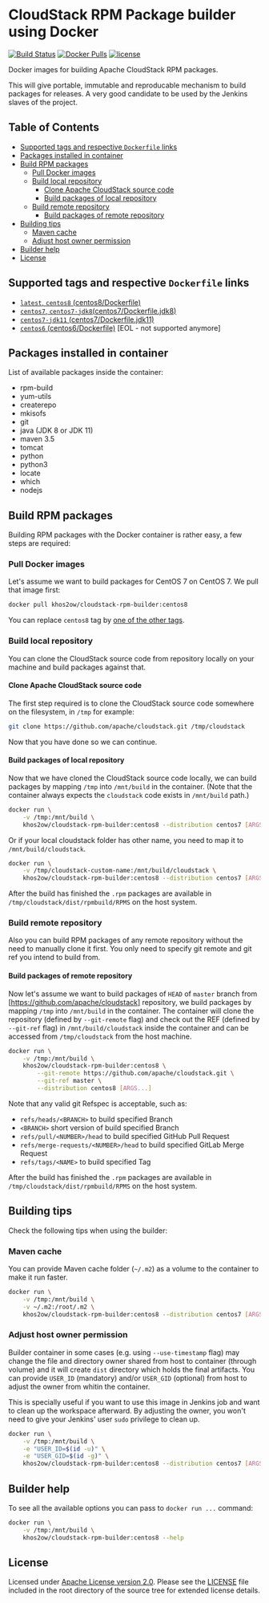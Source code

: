 # CloudStack RPM Package builder using Docker

[![Build Status](https://github.com/khos2ow/cloudstack-rpm-builder/workflows/ci/badge.svg)](https://github.com/khos2ow/cloudstack-rpm-builder/actions)
[![Docker Pulls](https://img.shields.io/docker/pulls/khos2ow/cloudstack-rpm-builder.svg)](https://store.docker.com/community/images/khos2ow/cloudstack-rpm-builder)
[![license](https://img.shields.io/github/license/khos2ow/cloudstack-rpm-builder.svg)](https://github.com/khos2ow/cloudstack-rpm-builder/blob/master/LICENSE)

Docker images for building Apache CloudStack RPM packages.

This will give portable, immutable and reproducable mechanism to build packages
for releases. A very good candidate to be used by the Jenkins slaves of the
project.

## Table of Contents

- [Supported tags and respective `Dockerfile` links](#supported-tags-and-respective-dockerfile-links)
- [Packages installed in container](#packages-installed-in-container)
- [Build RPM packages](#build-rpm-packages)
  - [Pull Docker images](#pull-docker-images)
  - [Build local repository](#build-local-repository)
    - [Clone Apache CloudStack source code](#clone-apache-cloudstack-source-code)
    - [Build packages of local repository](#build-packages-of-local-repository)
  - [Build remote repository](#build-remote-repository)
    - [Build packages of remote repository](#build-packages-of-remote-repository)
- [Building tips](#building-tips)
  - [Maven cache](#maven-cache)
  - [Adjust host owner permission](#adjust-host-owner-permission)
- [Builder help](#builder-help)
- [License](#license)

## Supported tags and respective `Dockerfile` links

- [`latest`, `centos8` (centos8/Dockerfile)][centos8-dockerfile]
- [`centos7`, `centos7-jdk8`(centos7/Dockerfile.jdk8)][centos7-jdk8-dockerfile]
- [`centos7-jdk11` (centos7/Dockerfile.jdk11)][centos7-jdk11-dockerfile]
- [`centos6` (centos6/Dockerfile)][centos6-dockerfile] [EOL - not supported anymore]

## Packages installed in container

List of available packages inside the container:

- rpm-build
- yum-utils
- createrepo
- mkisofs
- git
- java (JDK 8 or JDK 11)
- maven 3.5
- tomcat
- python
- python3
- locate
- which
- nodejs

## Build RPM packages

Building RPM packages with the Docker container is rather easy, a few steps are
required:

### Pull Docker images

Let's assume we want to build packages for CentOS 7 on CentOS 7. We pull that
image first:

```bash
docker pull khos2ow/cloudstack-rpm-builder:centos8
```

You can replace `centos8` tag by [one of the other tags].

### Build local repository

You can clone the CloudStack source code from repository locally on your machine
and build packages against that.

#### Clone Apache CloudStack source code

The first step required is to clone the CloudStack source code somewhere on the
filesystem, in `/tmp` for example:

```bash
git clone https://github.com/apache/cloudstack.git /tmp/cloudstack
```

Now that you have done so we can continue.

#### Build packages of local repository

Now that we have cloned the CloudStack source code locally, we can build packages
by mapping `/tmp` into `/mnt/build` in the container. (Note that the container
always expects the `cloudstack` code exists in `/mnt/build` path.)

```bash
docker run \
    -v /tmp:/mnt/build \
    khos2ow/cloudstack-rpm-builder:centos8 --distribution centos7 [ARGS...]
```

Or if your local cloudstack folder has other name, you need to map it to
`/mnt/build/cloudstack`.

```bash
docker run \
    -v /tmp/cloudstack-custom-name:/mnt/build/cloudstack \
    khos2ow/cloudstack-rpm-builder:centos8 --distribution centos7 [ARGS...]
```

After the build has finished the `.rpm` packages are available in
`/tmp/cloudstack/dist/rpmbuild/RPMS` on the host system.

### Build remote repository

Also you can build RPM packages of any remote repository without the need to manually
clone it first. You only need to specify git remote and git ref you intend to build
from.

#### Build packages of remote repository

Now let's assume we want to build packages of `HEAD` of `master` branch from
[https://github.com/apache/cloudstack] repository, we build packages by mapping
`/tmp` into `/mnt/build` in the container. The container will clone the repository
(defined by `--git-remote` flag) and check out the REF (defined by `--git-ref`
flag) in `/mnt/build/cloudstack` inside the container and can be accessed from
`/tmp/cloudstack` from the host machine.

```bash
docker run \
    -v /tmp:/mnt/build \
    khos2ow/cloudstack-rpm-builder:centos8 \
        --git-remote https://github.com/apache/cloudstack.git \
        --git-ref master \
        --distribution centos8 [ARGS...]
```

Note that any valid git Refspec is acceptable, such as:

- `refs/heads/<BRANCH>` to build specified Branch
- `<BRANCH>` short version of build specified Branch
- `refs/pull/<NUMBER>/head` to build specified GitHub Pull Request
- `refs/merge-requests/<NUMBER>/head` to build specified GitLab Merge Request
- `refs/tags/<NAME>` to build specified Tag

After the build has finished the `.rpm` packages are available in
`/tmp/cloudstack/dist/rpmbuild/RPMS` on the host system.

## Building tips

Check the following tips when using the builder:

### Maven cache

You can provide Maven cache folder (`~/.m2`) as a volume to the container to make
it run faster.

```bash
docker run \
    -v /tmp:/mnt/build \
    -v ~/.m2:/root/.m2 \
    khos2ow/cloudstack-rpm-builder:centos8 --distribution centos7 [ARGS...]
```

### Adjust host owner permission

Builder container in some cases (e.g. using `--use-timestamp` flag) may change
the file and directory owner shared from host to container (through volume) and
it will create `dist` directory which holds the final artifacts. You can provide
`USER_ID` (mandatory) and/or `USER_GID` (optional) from host to adjust the owner
from whitin the container.

This is specially useful if you want to use this image in Jenkins job and want to
clean up the workspace afterward. By adjusting the owner, you won't need to give
your Jenkins' user `sudo` privilege to clean up.

```bash
docker run \
    -v /tmp:/mnt/build \
    -e "USER_ID=$(id -u)" \
    -e "USER_GID=$(id -g)" \
    khos2ow/cloudstack-rpm-builder:centos8 --distribution centos7 [ARGS...]
```

## Builder help

To see all the available options you can pass to `docker run ...` command:

```bash
docker run \
    -v /tmp:/mnt/build \
    khos2ow/cloudstack-rpm-builder:centos8 --help
```

## License

Licensed under [Apache License version 2.0]. Please see the [LICENSE] file
included in the root directory of the source tree for extended license details.

[centos8-dockerfile]: https://github.com/khos2ow/cloudstack-rpm-builder/blob/master/centos8/Dockerfile
[centos7-jdk8-dockerfile]: https://github.com/khos2ow/cloudstack-rpm-builder/blob/master/centos7/Dockerfile.jdk8
[centos7-jdk11-dockerfile]: https://github.com/khos2ow/cloudstack-rpm-builder/blob/master/centos7/Dockerfile.jdk11
[centos6-dockerfile]: https://github.com/khos2ow/cloudstack-rpm-builder/blob/master/centos6/Dockerfile
[one of the other tags]: #supported-tags-and-respective-dockerfile-links
[https://github.com/apache/cloudstack]: https://github.com/apache/cloudstack
[Apache License version 2.0]: http://www.apache.org/licenses/LICENSE-2.0
[LICENSE]: https://github.com/khos2ow/cloudstack-rpm-builder/blob/master/LICENSE
